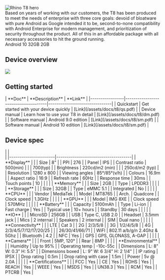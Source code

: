 <div class="device-grid">
  <div class="device-image">
    <img src="/assets/t8-1x.png" alt="Rhino T8 hero">
  </div>
  <div class="device-intro">
    Based on years of working with our customers, the T8 has been produced to meet the needs of enterprise with three core goals: devoid of bloatware with pure Android as Google intended it to be, second-to-none compatibility with Android Enterprise for modern management, and prioritization of security throughout the product. All of this in an affordable package with all necessary accessories to hit the ground running.
    <div class="device-details">
      <item><i class="fab fa-android"></i> Android 10</item>
      <item><i class="fab fa-android"></i> 32GB</item>
      <item><i class="fab fa-android"></i> 2GB</item>
    </div>
  </div>
</div>

## Device overview

![](/assets/t8_overview-1x.png)

## Getting started

<div id="support_table" markdown="1">
| **Doc**         | **Description**                      | **Link**                       |
|-----------------|--------------------------------------|--------------------------------|
| Quickstart      | Get started with your device quickly | [Link](/assets/docs/t8/qs.pdf) |
| Device manual   | Learn how to use your T8 in detail   | [Link](/assets/docs/t8/dm.pdf) |
| Software manual | Android 9.0 edition                  | [Link](/assets/docs/t8/sm.pdf) |
| Software manual | Android 10 edition                   | [Link](/assets/docs/t8/sm.pdf) |
</div>

## Device spec

<div id="support_table" markdown="1">
|                       | <div style="min-width:490px">        |
|-----------------------|--------------------------------------|
| **Display**           |                                      |
| Size                  | 8"                                   |
| PPI                   | 276                                  |
| Panel                 | IPS                                  |
| Contrast ratio        | 500(min)                             |
|                       | 700(typ)                             |
| Brightness            | 220cd/m2 (min)                       |
|                       | 250cd/m2 (typ)                       |
| Resolution            | 1280 x 800                           |
| Viewing angles        | 85°/85°(v/h)                         |
| Colours               | 16.9m                                |
| Aspect ratio          | 16:9                                 |
| Refresh rate          | 60Hz                                 |
| Response time         | 30ms                                 |
| Touch points          | 10                                   |
|                       |                                      |
| **Memory**            |                                      |
| Size                  | 2GB                                  |
| Type                  | LPDDR3                               |
|                       |                                      |
| **Storage**           |                                      |
| Size                  | 32GB                                 |
| Type                  | eMMC 5.1                             |
| Integrated            | No                                   |
|                       |                                      |
| **CPU**               |                                      |
| Vendor                | MediaTek                             |
| Model                 | MT8765                               |
| Arch.                 | Quadcore                             |
| Clock speed           | 1.3GHz                               |
|                       |                                      |
| **GPU**               |                                      |
| Model                 | IMG 8XE                              |
| Clock speed           | 570MHz                               |
|                       |                                      |
| **Battery**           |                                      |
| Capacity              | 5100mAh                              |
| Type                  | Li-ion                               |
| Fast charge           | Yes                                  |
| Typical use           | 10+ hours                            |
| Standby               | 30 days                              |
|                       |                                      |
| **IO**                |                                      |
| MicroSD               | 256GB                                |
| USB                   | Type C, USB 2.0                      |
| Headset               | 3.5mm jack                           |
| Mics                  | 2 internal                           |
| Speakers              | 2 internal                           |
| SIM                   | Dual nano                            |
|                       |                                      |
| **Connectivity**      |                                      |
| LTE                   | Cat 3                                |
| 2G                    | 2/3/5/8                              |
| 3G                    | 1/2/4/5/8                            |
| 4G                    | 2/3/4/5/7/12/17/20/25                |
|                       | 26/30/41/66/71                       |
| WiFI                  | 802.11 a/b/g/n 2.4Ghz & 5Ghz         |
| Bluetooth             | 4.2                                  |
| NFC                   | Yes                                  |
| GPS                   | GPS, GLONASS, A-GAP                  |
|                       |                                      |
| **Camera**            |                                      |
| Front                 | 5MP, 120°                            |
| Rear                  | 8MP                                  |
|                       |                                      |
| **Environmental**     |                                      |
| Humidity              | Up to 95%                            |
| Operating temp        | -10c-55c                             |
| Dimensions            | L: 8" W: 0.3" H: 5.5"                |
| Dimensions boxed      | L: 9" W: 6 3/4" H: 2 1/4"            |
| IP rating             | IP5X                                 |
| Drop rating           | 0.5m                                 |
| Drop rating with case | 1.5m                                 |
| Power                 | 5v @ 2.0A                            |
|                       |                                      |
| **Certifications**    |                                      |
| FCC                   | Yes                                  |
| CE                    | Yes                                  |
| ROHS                  | Yes                                  |
| REACH                 | Yes                                  |
| WEEE                  | Yes                                  |
| MSDS                  | Yes                                  |
| UN38.3                | Yes                                  |
| RCM                   | Yes                                  |
| PTCRB                 | Yes                                  |
</div>

